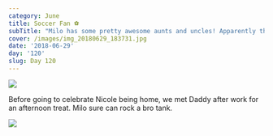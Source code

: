 ```yaml
---
category: June
title: Soccer Fan ⚽️
subTitle: "Milo has some pretty awesome aunts and uncles! Apparently they want him to be a soccer fan!  \U0001F609"
cover: /images/img_20180629_183731.jpg
date: '2018-06-29'
day: '120'
slug: Day 120
---
```

![](/images/img_20180629_183731.jpg)

Before going to celebrate Nicole being home, we met Daddy after work for an afternoon treat.  Milo sure can rock a bro tank.

![](/images/img_20180629_161053.jpg)
